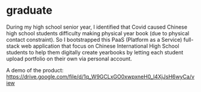 # graduate

During my high school senior year, I identified that Covid caused Chinese high school students difficulty making physical year book (due to physical contact constraint). So I bootstrapped this PaaS (Platform as a Service) full-stack web application that focus on Chinese International High School students to help them digitally create yearbooks by letting each student upload portfolio on their own via personal account.

A demo of the product: https://drive.google.com/file/d/1q_W9GCLxGO0xwpxneH0_l4XjJsH6wyCa/view
